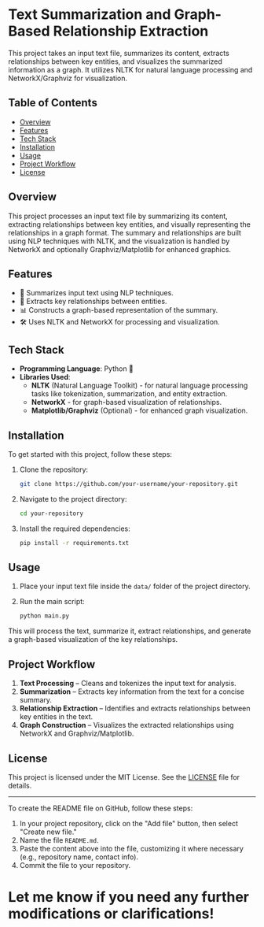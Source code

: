 
# Text Summarization and Graph-Based Relationship Extraction

This project takes an input text file, summarizes its content, extracts relationships between key entities, and visualizes the summarized information as a graph. It utilizes NLTK for natural language processing and NetworkX/Graphviz for visualization.

## Table of Contents
- [Overview](#overview)
- [Features](#features)
- [Tech Stack](#tech-stack)
- [Installation](#installation)
- [Usage](#usage)
- [Project Workflow](#project-workflow)
- [License](#license)

## Overview

This project processes an input text file by summarizing its content, extracting relationships between key entities, and visually representing the relationships in a graph format. The summary and relationships are built using NLP techniques with NLTK, and the visualization is handled by NetworkX and optionally Graphviz/Matplotlib for enhanced graphics.

## Features

- 📄 Summarizes input text using NLP techniques.
- 🔗 Extracts key relationships between entities.
- 📊 Constructs a graph-based representation of the summary.
- 🛠️ Uses NLTK and NetworkX for processing and visualization.

## Tech Stack

- **Programming Language**: Python 🐍
- **Libraries Used**:
  - **NLTK** (Natural Language Toolkit) - for natural language processing tasks like tokenization, summarization, and entity extraction.
  - **NetworkX** - for graph-based visualization of relationships.
  - **Matplotlib/Graphviz** (Optional) - for enhanced graph visualization.

## Installation

To get started with this project, follow these steps:

1. Clone the repository:
   ```bash
   git clone https://github.com/your-username/your-repository.git
   ```
   
2. Navigate to the project directory:
   ```bash
   cd your-repository
   ```

3. Install the required dependencies:
   ```bash
   pip install -r requirements.txt
   ```

## Usage

1. Place your input text file inside the `data/` folder of the project directory.
   
2. Run the main script:
   ```bash
   python main.py
   ```

This will process the text, summarize it, extract relationships, and generate a graph-based visualization of the key relationships.

## Project Workflow

1. **Text Processing** – Cleans and tokenizes the input text for analysis.
2. **Summarization** – Extracts key information from the text for a concise summary.
3. **Relationship Extraction** – Identifies and extracts relationships between key entities in the text.
4. **Graph Construction** – Visualizes the extracted relationships using NetworkX and Graphviz/Matplotlib.

## License

This project is licensed under the MIT License. See the [LICENSE](LICENSE) file for details.

---

To create the README file on GitHub, follow these steps:

1. In your project repository, click on the "Add file" button, then select "Create new file."
2. Name the file `README.md`.
3. Paste the content above into the file, customizing it where necessary (e.g., repository name, contact info).
4. Commit the file to your repository.



# Let me know if you need any further modifications or clarifications!


